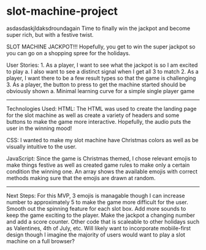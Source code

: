 # slot-machine-project

asdasdaskjldaksdroundagain Time to finally win the jackpot and become super rich, but with a festive twist.

SLOT MACHINE JACKPOT!!!
Hopefully, you get to win the super jackpot so you can go on a shopping spree for the holidays.

User Stories: 1. As a player, I want to see what the jackpot is so I am excited to play
a. I also want to see a distinct signal when I get all 3 to match 2. As a player, I want there to be a few result types so that the game is challenging 3. As a player, the button to press to get the machine started should be obviously shown
a. Minimal learning curve for a simple single player game

<!-- Screenshot(s): Images of your actual game. -->

---

Technologies Used:
HTML: The HTML was used to create the landing page for the slot machine as well as create a variety of headers and some buttons to make the game more interactive. Hopefully, the audio puts the user in the winning mood!

CSS: I wanted to make my slot machine have Christmas colors as well as be visually intuitive to the user.

JavaScript: Since the game is Christmas themed, I chose relevant emojis to make things festive as well as created game rules to make only a certain condition the winning one. An array shows the available emojis with correct methods making sure that the emojis are drawn at random.

<!-- Getting Started: -->

---

Next Steps:
For this MVP, 3 emojis is managable though I can increase number to approximately 5 to make the game more difficult for the user.
Smooth out the spinning feature for each slot box.
Add more sounds to keep the game exciting to the player.
Make the jackpot a changing number and add a score counter.
Other code that is scaleable to other holidays such as Valentines, 4th of July, etc.
Will likely want to incorporate mobiile-first design though I imagine the majority of users would want to play a slot machine on a full browser?
